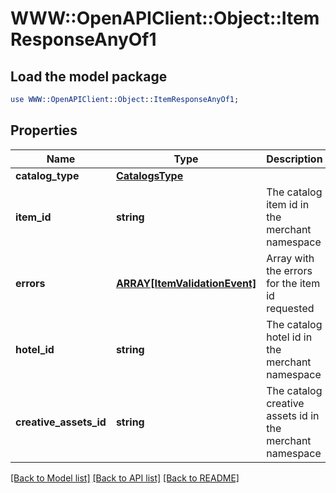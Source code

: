 # WWW::OpenAPIClient::Object::ItemResponseAnyOf1

## Load the model package
```perl
use WWW::OpenAPIClient::Object::ItemResponseAnyOf1;
```

## Properties
Name | Type | Description | Notes
------------ | ------------- | ------------- | -------------
**catalog_type** | [**CatalogsType**](CatalogsType.md) |  | 
**item_id** | **string** | The catalog item id in the merchant namespace | [optional] 
**errors** | [**ARRAY[ItemValidationEvent]**](ItemValidationEvent.md) | Array with the errors for the item id requested | [optional] 
**hotel_id** | **string** | The catalog hotel id in the merchant namespace | [optional] 
**creative_assets_id** | **string** | The catalog creative assets id in the merchant namespace | [optional] 

[[Back to Model list]](../README.md#documentation-for-models) [[Back to API list]](../README.md#documentation-for-api-endpoints) [[Back to README]](../README.md)


